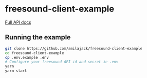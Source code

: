 freesound-client-example
========================

[Full API docs](https://github.com/amilajack/freesound-client#usage)

## Running the example
```bash
git clone https://github.com/amilajack/freesound-client-example
cd freesound-client-example
cp .env.example .env
# Configure your freesound API id and secret in .env
yarn
yarn start
```
